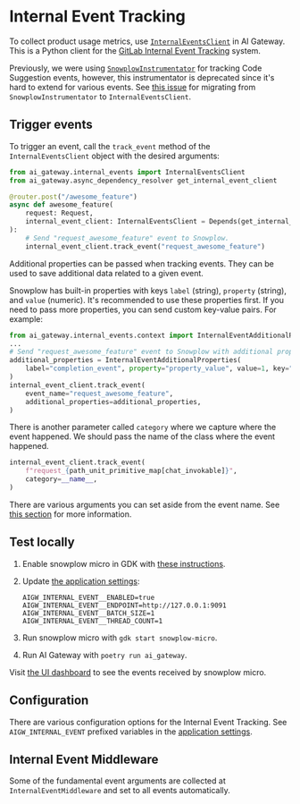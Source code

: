 # Internal Event Tracking

To collect product usage metrics, use [`InternalEventsClient`](https://gitlab.com/gitlab-org/modelops/applied-ml/code-suggestions/ai-assist/-/blob/main/ai_gateway/internal_events/client.py) in AI Gateway.
This is a Python client for the [GitLab Internal Event Tracking](https://docs.gitlab.com/ee/development/internal_analytics/internal_event_instrumentation/quick_start.html) system.

Previously, we were using [`SnowplowInstrumentator`](https://gitlab.com/gitlab-org/modelops/applied-ml/code-suggestions/ai-assist/-/blob/main/ai_gateway/tracking/snowplow.py) for tracking Code Suggestion events, however, this instrumentator is deprecated since it's hard to extend for various events.
See [this issue](https://gitlab.com/gitlab-org/modelops/applied-ml/code-suggestions/ai-assist/-/issues/561) for migrating from `SnowplowInstrumentator` to `InternalEventsClient`.

## Trigger events

To trigger an event, call the `track_event` method of the `InternalEventsClient` object with the desired arguments:

```python
from ai_gateway.internal_events import InternalEventsClient
from ai_gateway.async_dependency_resolver get_internal_event_client

@router.post("/awesome_feature")
async def awesome_feature(
    request: Request,
    internal_event_client: InternalEventsClient = Depends(get_internal_event_client),
):
    # Send "request_awesome_feature" event to Snowplow.
    internal_event_client.track_event("request_awesome_feature")
```

Additional properties can be passed when tracking events. They can be used to save additional data related to a given event.

Snowplow has built-in properties with keys `label` (string), `property` (string), and `value` (numeric). It's recommended to use these properties first. If you need to pass more properties, you can send custom key-value pairs. For example:

```python
from ai_gateway.internal_events.context import InternalEventAdditionalProperties
...
# Send "request_awesome_feature" event to Snowplow with additional properties.
additional_properties = InternalEventAdditionalProperties(
    label="completion_event", property="property_value", value=1, key="value"
)
internal_event_client.track_event(
    event_name="request_awesome_feature",
    additional_properties=additional_properties,
)
```

There is another parameter called `category` where we capture where the event happened. We should pass the name of the class where the event happened.

```python
internal_event_client.track_event(
    f"request_{path_unit_primitive_map[chat_invokable]}",
    category=__name__,
)
```

There are various arguments you can set aside from the event name.
See [this section](https://docs.gitlab.com/ee/development/internal_analytics/internal_event_instrumentation/quick_start.html#trigger-events) for more information.

## Test locally

1. Enable snowplow micro in GDK with [these instructions](https://docs.gitlab.com/ee/development/internal_analytics/internal_event_instrumentation/local_setup_and_debugging.html#snowplow-micro).
1. Update [the application settings](application_settings.md#how-to-update-application-settings):

    ```shell
    AIGW_INTERNAL_EVENT__ENABLED=true
    AIGW_INTERNAL_EVENT__ENDPOINT=http://127.0.0.1:9091
    AIGW_INTERNAL_EVENT__BATCH_SIZE=1
    AIGW_INTERNAL_EVENT__THREAD_COUNT=1
    ```

1. Run snowplow micro with `gdk start snowplow-micro`.
1. Run AI Gateway with `poetry run ai_gateway`.

Visit [the UI dashboard](http://127.0.0.1:9091) to see the events received by snowplow micro.

## Configuration

There are various configuration options for the Internal Event Tracking.
See `AIGW_INTERNAL_EVENT` prefixed variables in the [application settings](application_settings.md#how-to-update-application-settings).

## Internal Event Middleware

Some of the fundamental event arguments are collected at `InternalEventMiddleware` and set to all events automatically.
